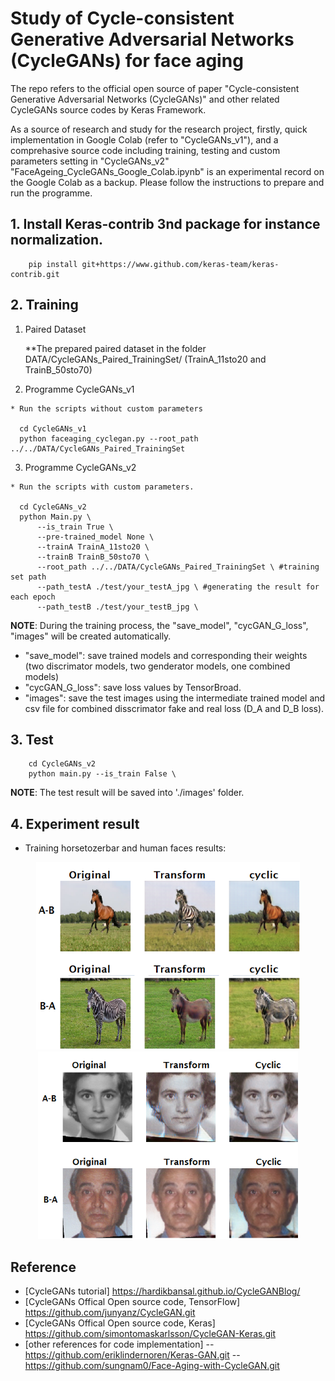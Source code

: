 # Study of Cycle-consistent Generative Adversarial Networks (CycleGANs) for face aging
The repo refers to the official open source of paper "Cycle-consistent Generative Adversarial Networks (CycleGANs)" and other related CycleGANs source codes by Keras Framework.

As a source of research and study for the research project, firstly, quick implementation in Google Colab (refer to "CycleGANs_v1"), and a comprehasive source code including training, testing and custom parameters setting in "CycleGANs_v2"
"FaceAgeing_CycleGANs_Google_Colab.ipynb" is an experimental record on the Google Colab as a backup.
Please follow the instructions to prepare and run the programme.
## 1. Install Keras-contrib 3nd package for instance normalization.
``` 
    pip install git+https://www.github.com/keras-team/keras-contrib.git
```
 
## 2. Training

1) Paired Dataset

   **The prepared paired dataset in the folder DATA/CycleGANs_Paired_TrainingSet/ (TrainA_11sto20 and TrainB_50sto70)
2) Programme CycleGANs_v1
```
* Run the scripts without custom parameters

  cd CycleGANs_v1
  python faceaging_cyclegan.py --root_path ../../DATA/CycleGANs_Paired_TrainingSet
```

3) Programme CycleGANs_v2

```
* Run the scripts with custom parameters.

  cd CycleGANs_v2 
  python Main.py \
      --is_train True \
      --pre-trained_model None \
      --trainA TrainA_11sto20 \
      --trainB TrainB_50sto70 \
      --root_path ../../DATA/CycleGANs_Paired_TrainingSet \ #training set path
      --path_testA ./test/your_testA_jpg \ #generating the result for each epoch
      --path_testB ./test/your_testB_jpg \
```
**NOTE**: During the training process, the "save_model", "cycGAN_G_loss", "images" will be created automatically. 
 - "save_model": save trained models and corresponding their weights (two discrimator models, two genderator models, one combined models)
 - "cycGAN_G_loss": save loss values by TensorBroad.
 - "images": save the test images using the intermediate trained model and csv file for combined disscrimator fake and real loss (D_A and D_B loss). 

## 3. Test 
```
    cd CycleGANs_v2
    python main.py --is_train False \ 
```
**NOTE**:
   The test result will be saved into './images' folder.

## 4. Experiment result
 - Training horsetozerbar and human faces results:
<p align="center">
  <img src="CycleGANs_v1/images/34_1050.png" height="300",width="800">
  <img src="CycleGANs_v1/images/34_1150_human.png" height="300",width="800">
</p>

## Reference
- [CycleGANs tutorial]
   https://hardikbansal.github.io/CycleGANBlog/
- [CycleGANs Offical Open source code, TensorFlow] 
   https://github.com/junyanz/CycleGAN.git
- [CycleGANs Offical Open source code, Keras]
   https://github.com/simontomaskarlsson/CycleGAN-Keras.git
- [other references for code implementation]
 --https://github.com/eriklindernoren/Keras-GAN.git
 --https://github.com/sungnam0/Face-Aging-with-CycleGAN.git
